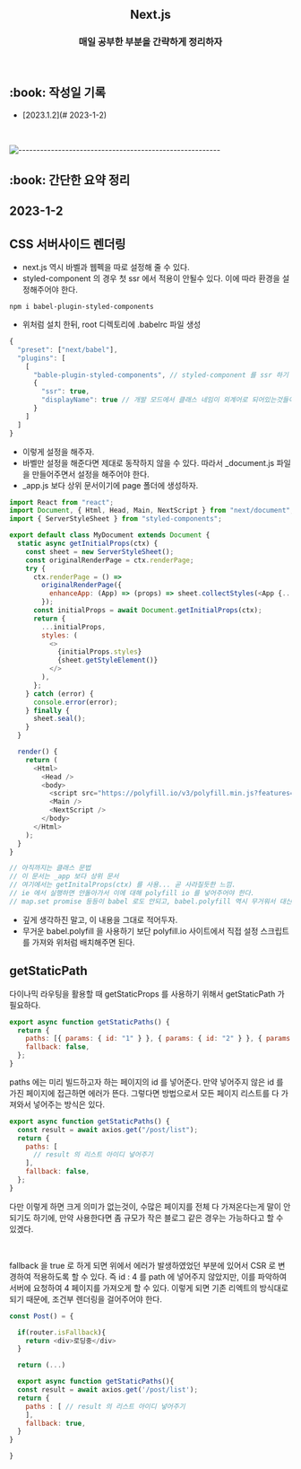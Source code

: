 <h2 align="center"> Next.js </h1>
<h3 align="center"> 매일 공부한 부분을 간략하게 정리하자 </h3> 
<br />

<h2 id="프로젝트소개"> :book: 작성일 기록 </h2>

- [2023.1.2](# 2023-1-2)

  <br />

![--------------------------------------------------------](https://raw.githubusercontent.com/andreasbm/readme/master/assets/lines/rainbow.png)

<h2 id="프로젝트소개"> :book: 간단한 요약 정리 </h2>

## 2023-1-2

## CSS 서버사이드 렌더링

- next.js 역시 바벨과 웹펙을 따로 설정해 줄 수 있다.
- styled-component 의 경우 첫 ssr 에서 적용이 안될수 있다. 이에 따라 환경을 설정해주어야 한다.

```
npm i babel-plugin-styled-components
```

- 위처럼 설치 한뒤, root 디렉토리에 .babelrc 파일 생성

```js
{
  "preset": ["next/babel"],
  "plugins": [
    [
      "bable-plugin-styled-components", // styled-component 를 ssr 하기 위한 설정
      {
        "ssr": true,
        "displayName": true // 개발 모드에서 클래스 네임이 외계어로 되어있는것들이 읽기 좋게 바꿔서 좋다.
      }
    ]
  ]
}
```

- 이렇게 설정을 해주자.
- 바벨만 설정을 해준다면 제대로 동작하지 않을 수 있다. 따라서 \_document.js 파일을 만들어주면서 설정을 해주어야 한다.
- \_app.js 보다 상위 문서이기에 page 폴더에 생성하자.

```js
import React from "react";
import Document, { Html, Head, Main, NextScript } from "next/document";
import { ServerStyleSheet } from "styled-components";

export default class MyDocument extends Document {
  static async getInitialProps(ctx) {
    const sheet = new ServerStyleSheet();
    const originalRenderPage = ctx.renderPage;
    try {
      ctx.renderPage = () =>
        originalRenderPage({
          enhanceApp: (App) => (props) => sheet.collectStyles(<App {...props} />),
        });
      const initialProps = await Document.getInitialProps(ctx);
      return {
        ...initialProps,
        styles: (
          <>
            {initialProps.styles}
            {sheet.getStyleElement()}
          </>
        ),
      };
    } catch (error) {
      console.error(error);
    } finally {
      sheet.seal();
    }
  }

  render() {
    return (
      <Html>
        <Head />
        <body>
          <script src="https://polyfill.io/v3/polyfill.min.js?features=default%2Ces2015%2Ces2016%2Ces2017%2Ces2018%2Ces2019%2Ces2020%2Ces2021%2Ces2022" />
          <Main />
          <NextScript />
        </body>
      </Html>
    );
  }
}

// 아직까지는 클래스 문법
// 이 문서는 _app 보다 상위 문서
// 여기에서는 getInitalProps(ctx) 를 사용... 곧 사라질듯한 느낌.
// ie 에서 실행하면 안돌아가서 이에 대해 polyfill io 를 넣어주어야 한다.
// map.set promise 등등이 babel 로도 안되고, babel.polyfill 역시 무거워서 대신 사용
```

- 깊게 생각하진 말고, 이 내용을 그대로 적어두자.
- 무거운 babel.polyfill 을 사용하기 보단 polyfill.io 사이트에서 직접 설정 스크립트를 가져와 위처럼 배치해주면 된다.
  <br />

## getStaticPath

<p>다이나믹 라우팅을 활용할 때 getStaticProps 를 사용하기 위해서 getStaticPath 가 필요하다.</p>

```js
export async function getStaticPaths() {
  return {
    paths: [{ params: { id: "1" } }, { params: { id: "2" } }, { params: { id: "3" } }],
    fallback: false,
  };
}
```

<p>paths 에는 미리 빌드하고자 하는 페이지의 id 를 넣어준다. 만약 넣어주지 않은 id 를 가진 페이지에 접근하면 에러가 뜬다. 그렇다면 방법으로서 모든 페이지 리스트를 다 가져와서 넣어주는 방식은 있다.</p>

```js
export async function getStaticPaths() {
  const result = await axios.get("/post/list");
  return {
    paths: [
      // result 의 리스트 아이디 넣어주기
    ],
    fallback: false,
  };
}
```

<p>다만 이렇게 하면 크게 의미가 없는것이, 수많은 페이지를 전체 다 가져온다는게 말이 안되기도 하기에, 만약 사용한다면 좀 규모가 작은 블로그 같은 경우는 가능하다고 할 수 있겠다.</p><br>
<p>fallback 을 true 로 하게 되면 위에서 에러가 발생하였었던 부분에 있어서 CSR 로 변경하여 적용하도록 할 수 있다. 즉 id : 4 를 path 에 넣어주지 않았지만, 이를 파악하여 서버에 요청하여 4 페이지를 가져오게 할 수 있다. 이렇게 되면 기존 리엑트의 방식대로 되기 때문에, 조건부 렌더링을 걸어주어야 한다.</p>

```js
const Post() = {

  if(router.isFallback){
    return <div>로딩중</div>
  }

  return (...)

  export async function getStaticPaths(){
  const result = await axios.get('/post/list');
  return {
    paths : [ // result 의 리스트 아이디 넣어주기
    ],
    fallback: true,
  }
}

}

```
